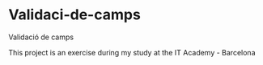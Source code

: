 # Validaci-de-camps
Validació de camps

This project is an exercise during my study at the IT Academy - Barcelona
